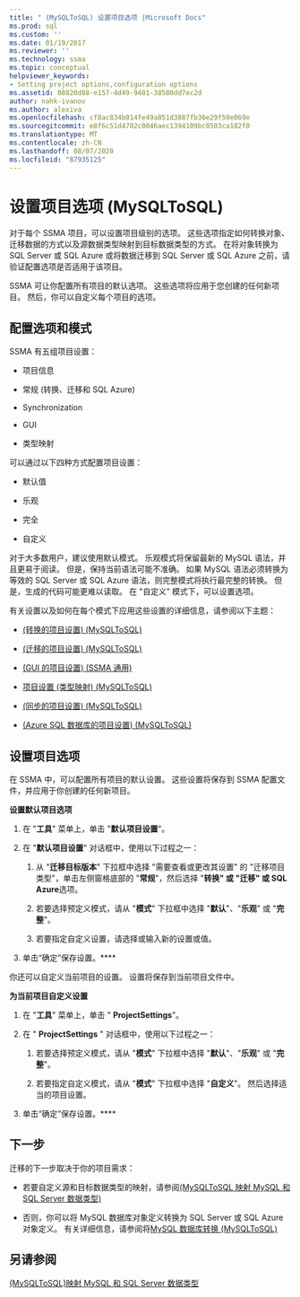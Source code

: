 ```yaml
---
title: " (MySQLToSQL) 设置项目选项 |Microsoft Docs"
ms.prod: sql
ms.custom: ''
ms.date: 01/19/2017
ms.reviewer: ''
ms.technology: ssma
ms.topic: conceptual
helpviewer_keywords:
- Setting project options,configuration options
ms.assetid: 08820d88-e157-4d49-9401-38580dd7ec2d
author: nahk-ivanov
ms.author: alexiva
ms.openlocfilehash: cf8ac834b014fe49a851d3887fb36e29f59e069e
ms.sourcegitcommit: e8f6c51d4702c0046aec1394109bc0503ca182f0
ms.translationtype: MT
ms.contentlocale: zh-CN
ms.lasthandoff: 08/07/2020
ms.locfileid: "87935125"
---
```

# <a name="setting-project-options-mysqltosql"></a>设置项目选项 (MySQLToSQL)
对于每个 SSMA 项目，可以设置项目级别的选项。 这些选项指定如何转换对象、迁移数据的方式以及源数据类型映射到目标数据类型的方式。  在将对象转换为 SQL Server 或 SQL Azure 或将数据迁移到 SQL Server 或 SQL Azure 之前，请验证配置选项是否适用于该项目。  
  
SSMA 可让你配置所有项目的默认选项。 这些选项将应用于您创建的任何新项目。 然后，你可以自定义每个项目的选项。  
  
## <a name="configuration-options-and-modes"></a>配置选项和模式  
SSMA 有五组项目设置：  
  
-   项目信息  
  
-   常规 (转换、迁移和 SQL Azure)   
  
-   Synchronization  
  
-   GUI  
  
-   类型映射  
  
可以通过以下四种方式配置项目设置：  
  
-   默认值  
  
-   乐观  
  
-   完全  
  
-   自定义  
  
对于大多数用户，建议使用默认模式。 乐观模式将保留最新的 MySQL 语法，并且更易于阅读。 但是，保持当前语法可能不准确。 如果 MySQL 语法必须转换为等效的 SQL Server 或 SQL Azure 语法，则完整模式将执行最完整的转换。 但是，生成的代码可能更难以读取。 在 "自定义" 模式下，可以设置选项。  
  
有关设置以及如何在每个模式下应用这些设置的详细信息，请参阅以下主题：  
  
-   [&#40;转换的项目设置&#41; &#40;MySQLToSQL&#41;](../../ssma/mysql/project-settings-conversion-mysqltosql.md)  
  
-   [&#40;迁移的项目设置&#41; &#40;MySQLToSQL&#41;](../../ssma/mysql/project-settings-migration-mysqltosql.md)  
  
-   [ (GUI 的项目设置)  (SSMA 通用) ](https://msdn.microsoft.com/cf06baf1-8714-48a3-95dc-781f6ca53693)  
  
-   [项目设置 &#40;类型映射&#41; &#40;MySQLToSQL&#41;](../../ssma/mysql/project-settings-type-mapping-mysqltosql.md)  
  
-   [&#40;同步的项目设置&#41; &#40;MySQLToSQL&#41;](../../ssma/mysql/project-settings-synchronization-mysqltosql.md)  
  
-   [&#40;Azure SQL 数据库的项目设置&#41; &#40;MySQLToSQL&#41;](../../ssma/mysql/project-settings-azure-sql-db-mysqltosql.md)  
  
## <a name="setting-project-options"></a>设置项目选项  
在 SSMA 中，可以配置所有项目的默认设置。 这些设置将保存到 SSMA 配置文件，并应用于你创建的任何新项目。  
  
**设置默认项目选项**  
  
1.  在 "**工具**" 菜单上，单击 "**默认项目设置**"。  
  
2.  在 "**默认项目设置**" 对话框中，使用以下过程之一：  
  
    1.  从 "**迁移目标版本**" 下拉框中选择 "需要查看或更改其设置" 的 "迁移项目类型"，单击左侧窗格底部的 "**常规**"，然后选择 "**转换" 或 "迁移" 或 SQL Azure**选项。  
  
    2.  若要选择预定义模式，请从 "**模式**" 下拉框中选择 "**默认**"、"**乐观**" 或 "**完整**"。  
  
    3.  若要指定自定义设置，请选择或输入新的设置或值。  
  
3.  单击“确定”保存设置。****  
  
你还可以自定义当前项目的设置。 设置将保存到当前项目文件中。  
  
**为当前项目自定义设置**  
  
1.  在 "**工具**" 菜单上，单击 " **ProjectSettings**"。  
  
2.  在 " **ProjectSettings** " 对话框中，使用以下过程之一：  
  
    1.  若要选择预定义模式，请从 "**模式**" 下拉框中选择 "**默认**"、"**乐观**" 或 "**完整**"。  
  
    2.  若要指定自定义模式，请从 "**模式**" 下拉框中选择 "**自定义**"。 然后选择适当的项目设置。  
  
3.  单击“确定”保存设置。****  
  
## <a name="next-step"></a>下一步  
迁移的下一步取决于你的项目需求：  
  
-   若要自定义源和目标数据类型的映射，请参阅[&#40;MySQLToSQL 映射 MySQL 和 SQL Server 数据类型&#41;](../../ssma/mysql/mapping-mysql-and-sql-server-data-types-mysqltosql.md)  
  
-   否则，你可以将 MySQL 数据库对象定义转换为 SQL Server 或 SQL Azure 对象定义。 有关详细信息，请参阅将[MySQL 数据库转换 &#40;MySQLToSQL&#41;](../../ssma/mysql/converting-mysql-databases-mysqltosql.md)  
  
## <a name="see-also"></a>另请参阅  
[&#40;MySQLToSQL&#41;映射 MySQL 和 SQL Server 数据类型](../../ssma/mysql/mapping-mysql-and-sql-server-data-types-mysqltosql.md)  
  
